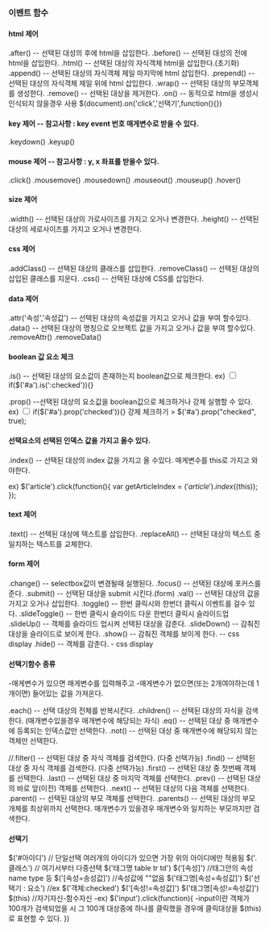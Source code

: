 ### 이벤트 함수
#### html 제어
   .after() -- 선택된 대성의 후에 html을 삽입한다.
   .before() -- 선택된 대성의 전에 html을 삽입한다.
   .html() -- 선택된 대상의 자식객체 html을 삽입한다.(초기화)
   .append() -- 선택된 대상의 자식객체 제일 마지막에 html 삽입한다.
   .prepend() -- 선택된 대상의 자식객체 제일 위에 html 삽입한다.
   .wrap() -- 선택된 대상의 부모객체를 생성한다.
   .remove() -- 선택된 대상을 제거한다.
   .on() -- 동적으로 html을 생성시 인식되지 않을경우 사용
      $(document).on('click','선택기',function(){})

#### key 제어  -- 참고사항 : key event 번호 매게변수로 받을 수 있다.
  .keydown()
  .keyup()

#### mouse 제어 -- 참고사항 : y, x 좌표를 받을수 있다.
  .click()
  .mousemove()
  .mousedown()
  .mouseout() 
  .mouseup()
  .hover()

#### size 제어
  .width() -- 선택된 대상의 가로사이즈를 가지고 오거나 변경한다.
  .height() -- 선택된 대상의 세로사이즈를 가지고 오거나 변경한다.

#### css 제어
  .addClass() -- 선택된 대상의 클래스를 삽입한다.
  .removeClass() -- 선택된 대상의 삽입된 클래스를 지운다.
  .css() -- 선택된 대상에 CSS를 삽입한다.

#### data 제어
  .attr('속성','속성값') -- 선택된 대상의 속성값을 가지고 오거나 값을 부여 할수있다.
  .data() -- 선택된 대상의 명칭으로 오브젝트 값을 가지고 오거나 값을 부여 할수있다.
  .removeAttr()
  .removeData()

#### boolean 값 요소 체크
  .is() -- 선택된 대상의 요소값이 존재하는지 boolean값으로 체크한다.
   ex) <input type="checkbox" id="a" value="Y">
    if($('#a').is(':checked')){}

  .prop() --선택된 대상의 요소값을 boolean값으로 체크하거나 강제 실행할 수 있다.
   ex) <input type="checkbox" id="a" value="Y">
    if($('#a').prop('checked')){}
   강제 체크하기 > $('#a').prop("checked", true);

#### 선택요소의 선택된 인덱스 값을 가지고 올수 있다.
  .index() -- 선택된 대상의 index 값을 가지고 올 수있다.
     매게변수를 this로 가지고 와야한다.

   ex) $('article').click(function(){
    var getArticleIndex = $('article').index($(this));
   });

#### text 제어
  .text() -- 선택된 대상에 텍스트를 삽입한다.
  .replaceAll() -- 선택된 대상의 텍스트 중 일치하는 텍스트를 교체한다.

#### form 제어
  .change() -- selectbox값이 변경될때 실행된다.
  .focus() -- 선택된 대상에 포커스를 준다.
  .submit() -- 선택된 대상을 submit 시킨다.(form)
  .val() -- 선택된 대상의 값을 가지고 오거나 삽입한다.
  .toggle() -- 한번 클릭시와 한번더 클릭시 이벤트를 걸수 있다.
  .slideToggle() -- 한번 클릭시 슬라이드 다운 한번더 클릭시 슬라이드업
  .slideUp() -- 객체를 슬라이드 업시켜 선택된 대상을 감춘다.
  .slideDown() -- 감춰진 대상을 슬라이드로 보이게 한다.
  .show() -- 감춰진 객체를 보이게 한다. -- css display
  .hide() -- 객체를 감춘다. - css display

#### 선택기함수 종류
-매게변수가 있으면 매게변수를 입력해주고
-매게변수가 없으면(또는 2개여야하는데 1개이면) 들어있는 값을 가져온다.

 .each() -- 선택 대상의 전체를 반복시킨다.
 .children() -- 선택된 대상의 자식을 검색한다.
     (매개변수있을경우 매개변수에 해당되는 자식)
 .eq() -- 선택된 대상 중 매개변수에 등록되는 인덱스값만 선택한다.
 .not() -- 선택된 대상 중 매개변수에 해당되지 않는 객체만 선택한다.

 //.filter() -- 선택된 대상 중 자식 객체를 검색한다. (다중 선택가능)
 .find() -- 선택된 대상 중 자식 객체를 검색한다. (다중 선택가능)
 .first() -- 선택된 대상 중 첫번째 객체를 선택한다.
 .last() -- 선택된 대상 중 마지막 객체를 선택한다.
 .prev() -- 선택된 대상의 바로 앞(이전) 객체를 선택한다.
 .next() -- 선택된 대상의 다음 객체를 선택한다.
 .parent() -- 선택된 대상의 부모 객체를 선택한다.
 .parents() -- 선택된 대상의 부모 개체를 최상위까지 선택한다.
  매개변수가 있을경우 매개변수와 일치하는 부모까지만 검색한다.

#### 선택기
$('#아이디') // 단일선택 여러개의 아이디가 있으면 가장 위의 아이디에만 적용됨
$('.클래스')    // 여기서부터 다중선택
$('태그명 table tr td')
$('[속성]')     //태그안의 속성 name type 등
$('[속성=송성값]')   //속성값에 ""없음
$('태그명[속성=속성값]')
$('선택기 : 요소')   //ex $('객체:checked')
$('[속성!=속성값]')
$('태그명[속성!=속성값]')
$(this)     //자기자신-함수자신
  -ex) $('input').click(function){
  -input이란 객체가 100개가 검색되었을 시
   그 100개 대상중에 하나를 클릭했을 경우에
   클릭대상을 $(this)로 표현할 수 있다.
  })